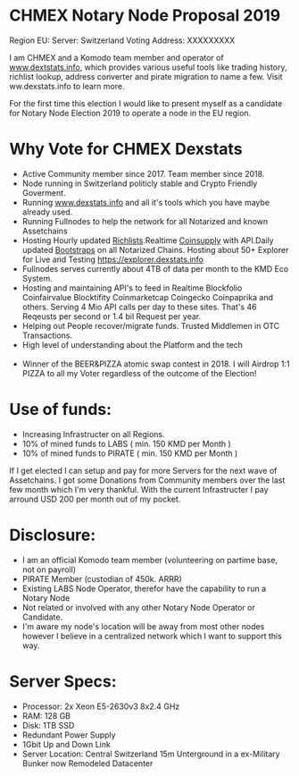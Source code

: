 # CHMEX Notary Node Proposal 2019

Region EU:
Server: Switzerland
Voting Address: XXXXXXXXX

I am CHMEX and a Komodo team member and operator of www.dextstats.info, which provides various useful tools like trading history, richlist lookup, address converter and pirate migration to name a few. Visit ww.dexstats.info to learn more.

For the first time this election I would like to present myself as a candidate for Notary Node Election 2019 to operate a node in the EU region.

# Why Vote for CHMEX Dexstats

* Active Community member since 2017. Team member since 2018.
* Node running in Switzerland politicly stable and Crypto Friendly Goverment.
* Running www.dexstats.info and all it's tools which you have maybe already used.<br>
* Running Fullnodes to help the network for all Notarized and known Assetchains<br>
* Hosting Hourly updated <a href="https://dexstats.info/richlist.php">Richlists</a>.Realtime <a href="https://explorer.dexstats.info">Coinsupply</a> with API.Daily updated <a href="https://dexstats.info/bootstrap.php">Bootstraps</a> on all Notarized Chains. Hosting about 50+ Explorer for Live and Testing https://explorer.dexstats.info
* Fullnodes serves currently about 4TB of data per month to the KMD Eco System.<br>
* Hosting and maintaining API's to feed in Realtime Blockfolio Coinfairvalue Blocktifity Coinmarketcap Coingecko Coinpaprika and others. Serving 4 Mio API calls per day to these sites. That's 46 Reqeusts per second or 1.4 bil Request per year.<br>
* Helping out People recover/migrate funds. Trusted Middlemen in OTC Transactions.
* High level of understanding about the Platform and the tech<br><br>
* Winner of the BEER&PIZZA atomic swap contest in 2018. I will Airdrop 1:1 PIZZA to all my Voter regardless of the outcome of the Election!<br>


# Use of funds:

* Increasing Infrastructer on all Regions.
* 10% of mined funds to LABS ( min. 150 KMD per Month )
* 10% of mined funds to PIRATE ( min. 150 KMD per Month )

If I get elected I can setup and pay for more Servers for the next wave of Assetchains. 
I got some Donations from Community members over the last few month which I'm very thankful. With the current Infrastructer I pay arround USD 200 per month out of my pocket.

# Disclosure:
* I am an official Komodo team member (volunteering on partime base, not on payroll)
* PIRATE Member (custodian of 450k. ARRR)
* Existing LABS Node Operator, therefor have the capability to run a Notary Node
* Not related or involved with any other Notary Node Operator or Candidate.
* I'm aware my node's location will be away from most other nodes however I believe in a centralized network which I want to support this way.

# Server Specs:
* Processor: 2x Xeon E5-2630v3 8x2.4 GHz
* RAM: 128 GB
* Disk: 1TB SSD
* Redundant Power Supply
* 1Gbit Up and Down Link
* Server Location: Central Switzerland 15m Unterground in a ex-Military Bunker now Remodeled Datacenter




